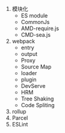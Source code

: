 1. 模块化
   - ES module
   - CommonJs
   - AMD-require.js
   - CMD-sea.js
2. webpack
   - entry
   - output
   - Proxy 
   - Source Map
   - loader
   - plugin
   - DevServe
   - HRM
   - Tree Shaking
   - Code Spliting
3. rollup
4. Parcel
5. ESLint